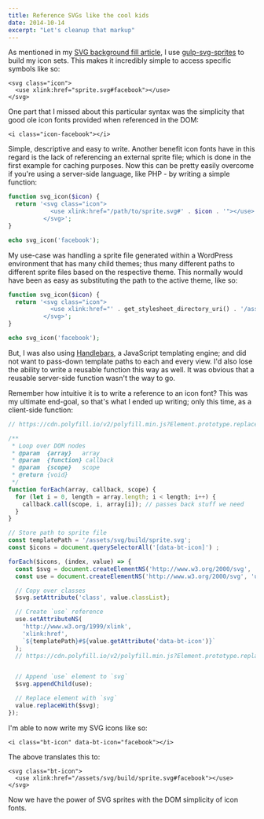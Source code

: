 ```yaml
---
title: Reference SVGs like the cool kids
date: 2014-10-14
excerpt: "Let's cleanup that markup"
---
```


As mentioned in my [SVG background fill article](/articles/svg-background-fill), I use [gulp-svg-sprites](https://www.npmjs.org/package/gulp-svg-sprites) to build my icon sets. This makes it incredibly simple to access specific symbols like so:

```markup
<svg class="icon">
  <use xlink:href="sprite.svg#facebook"></use>
</svg>
```

One part that I missed about this particular syntax was the simplicity that good ole icon fonts provided when referenced in the DOM:

```markup
<i class="icon-facebook"></i>
```

Simple, descriptive and easy to write. Another benefit icon fonts have in this regard is the lack of referencing an external sprite file; which is done in the first example for caching purposes. Now this can be pretty easily overcome if you're using a server-side language, like PHP - by writing a simple function:

```php
function svg_icon($icon) {
  return '<svg class="icon">
            <use xlink:href="/path/to/sprite.svg#' . $icon . '"></use>
          </svg>';
}

echo svg_icon('facebook');
```

My use-case was handling a sprite file generated within a WordPress environment that has many child themes; thus many different paths to different sprite files based on the respective theme. This normally would have been as easy as substituting the path to the active theme, like so:

```php
function svg_icon($icon) {
  return '<svg class="icon">
            <use xlink:href="' . get_stylesheet_directory_uri() . '/assets/svg/build/sprite.svg#' . $icon . '"></use>
          </svg>';
}

echo svg_icon('facebook');
```

But, I was also using [Handlebars](http://handlebarsjs.com/), a JavaScript templating engine; and did not want to pass-down template paths to each and every view. I'd also lose the ability to write a reusable function this way as well. It was obvious that a reusable server-side function wasn't the way to go.

Remember how intuitive it is to write a reference to an icon font? This was my ultimate end-goal, so that's what I ended up writing; only this time, as a client-side function:

```js
// https://cdn.polyfill.io/v2/polyfill.min.js?Element.prototype.replaceWith for `replaceWith` polyfill

/**
 * Loop over DOM nodes
 * @param  {array}   array
 * @param  {function} callback
 * @param  {scope}   scope
 * @return {void}
 */
function forEach(array, callback, scope) {
  for (let i = 0, length = array.length; i < length; i++) {
    callback.call(scope, i, array[i]); // passes back stuff we need
  }
}

// Store path to sprite file
const templatePath = '/assets/svg/build/sprite.svg';
const $icons = document.querySelectorAll('[data-bt-icon]') ;

forEach($icons, (index, value) => {
  const $svg = document.createElementNS('http://www.w3.org/2000/svg', 'svg');
  const use = document.createElementNS('http://www.w3.org/2000/svg', 'use');

  // Copy over classes
  $svg.setAttribute('class', value.classList);

  // Create `use` reference
  use.setAttributeNS(
    'http://www.w3.org/1999/xlink',
    'xlink:href',
    `${templatePath}#${value.getAttribute('data-bt-icon')}`
  );
  // https://cdn.polyfill.io/v2/polyfill.min.js?Element.prototype.replaceWith for `replaceWith` polyfill


  // Append `use` element to `svg`
  $svg.appendChild(use);

  // Replace element with `svg`
  value.replaceWith($svg);
});
```

I'm able to now write my SVG icons like so:

```markup
<i class="bt-icon" data-bt-icon="facebook"></i>
```

The above translates this to:

```markup
<svg class="bt-icon">
  <use xlink:href="/assets/svg/build/sprite.svg#facebook"></use>
</svg>
```

Now we have the power of SVG sprites with the DOM simplicity of icon fonts.
